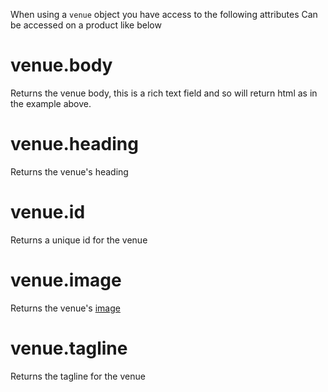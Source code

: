 When using a `venue` object you have access to the following attributes
Can be accessed on a product like below

# venue.body

Returns the venue body, this is a rich text field and so will return html as in the example above.

# venue.heading

Returns the venue's heading

# venue.id

Returns a unique id for the venue

# venue.image

Returns the venue's [image](undefined)

# venue.tagline

Returns the tagline for the venue

# 


